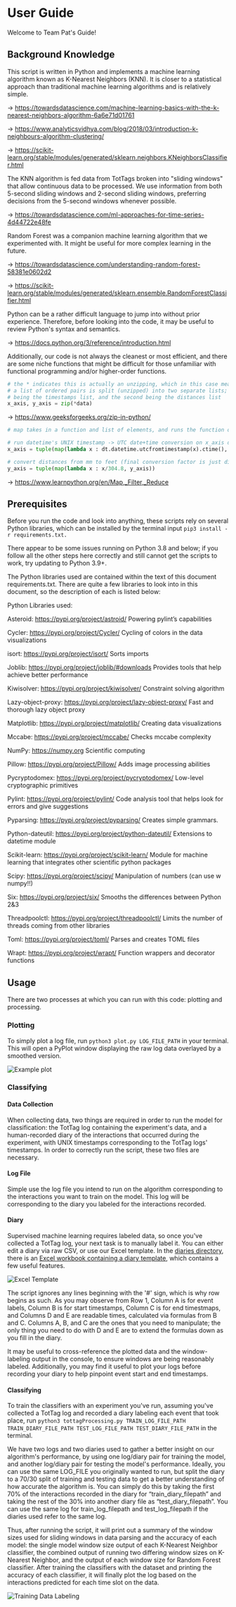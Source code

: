 User Guide
======================

Welcome to Team Pat's Guide!

## Background Knowledge

This script is written in Python and implements a machine learning algorithm known as K-Nearest Neighbors (KNN). It is closer to a statistical approach than traditional machine learning algorithms and is relatively simple.

-> https://towardsdatascience.com/machine-learning-basics-with-the-k-nearest-neighbors-algorithm-6a6e71d01761

-> https://www.analyticsvidhya.com/blog/2018/03/introduction-k-neighbours-algorithm-clustering/

-> https://scikit-learn.org/stable/modules/generated/sklearn.neighbors.KNeighborsClassifier.html

The KNN algorithm is fed data from TotTags broken into "sliding windows" that allow continuous data to be processed. We use information from both 5-second sliding windows and 2-second sliding windows, preferring decisions from the 5-second windows whenever possible.

-> https://towardsdatascience.com/ml-approaches-for-time-series-4d44722e48fe

Random Forest was a companion machine learning algorithm that we experimented with. It might be useful for more complex learning in the future.

-> https://towardsdatascience.com/understanding-random-forest-58381e0602d2

-> https://scikit-learn.org/stable/modules/generated/sklearn.ensemble.RandomForestClassifier.html

Python can be a rather difficult language to jump into without prior experience. Therefore, before looking into the code, it may be useful to review Python's syntax and semantics.

-> https://docs.python.org/3/reference/introduction.html

Additionally, our code is not always the cleanest or most efficient, and there are some niche functions that might be difficult for those unfamiliar with functional programming and/or higher-order functions.

```python
# the * indicates this is actually an unzipping, which in this case means that
# a list of ordered pairs is split (unzipped) into two separate lists; the first
# being the timestamps list, and the second being the distances list
x_axis, y_axis = zip(*data)
```
-> https://www.geeksforgeeks.org/zip-in-python/

```python
# map takes in a function and list of elements, and runs the function on each element

# run datetime's UNIX timestamp -> UTC date+time conversion on x_axis data
x_axis = tuple(map(lambda x : dt.datetime.utcfromtimestamp(x).ctime(), x_axis))

# convert distances from mm to feet (final conversion factor is just dividing by 304.8
y_axis = tuple(map(lambda x : x/304.8, y_axis))
```

-> https://www.learnpython.org/en/Map,_Filter,_Reduce

## Prerequisites 

Before you run the code and look into anything, these scripts rely on several Python libraries, which can be installed by the terminal input `pip3 install -r requirements.txt.`

There appear to be some issues running on Python 3.8 and below; if you follow all the other steps here correctly and still cannot get the scripts to work, try updating to Python 3.9+.

The Python libraries used are contained within the text of this document requirements.txt. There are quite a few libraries to look into in this document, so the description of each is listed below:

Python Libraries used:

Asteroid: https://pypi.org/project/astroid/
Powering pylint’s capabilities

Cycler: https://pypi.org/project/Cycler/
Cycling of colors in the data visualizations

isort: https://pypi.org/project/isort/
Sorts imports

Joblib: https://pypi.org/project/joblib/#downloads
Provides tools that help achieve better performance

Kiwisolver: https://pypi.org/project/kiwisolver/
Constraint solving algorithm

Lazy-object-proxy: https://pypi.org/project/lazy-object-proxy/
Fast and thorough lazy object proxy

Matplotlib: https://pypi.org/project/matplotlib/
Creating data visualizations 

Mccabe: https://pypi.org/project/mccabe/
Checks mccabe complexity 

NumPy: https://numpy.org
Scientific computing

Pillow: https://pypi.org/project/Pillow/
Adds image processing abilities

Pycryptodomex:  https://pypi.org/project/pycryptodomex/
Low-level cryptographic primitives

Pylint: https://pypi.org/project/pylint/
Code analysis tool that helps look for errors and give suggestions

Pyparsing: https://pypi.org/project/pyparsing/
Creates simple grammars.

Python-dateutil: https://pypi.org/project/python-dateutil/
Extensions to datetime module

Scikit-learn: https://pypi.org/project/scikit-learn/
Module for machine learning that integrates other scientific python packages

Scipy: https://pypi.org/project/scipy/
Manipulation of numbers (can use w numpy!!)

Six: https://pypi.org/project/six/
Smooths the differences between Python 2&3

Threadpoolctl: https://pypi.org/project/threadpoolctl/
Limits the number of threads coming from other libraries

Toml: https://pypi.org/project/toml/
Parses and creates TOML files

Wrapt: https://pypi.org/project/wrapt/
Function wrappers and decorator functions

## Usage

There are two processes at which you can run with this code: plotting and processing.

### Plotting

To simply plot a log file, run `python3 plot.py LOG_FILE_PATH` in your terminal. This will open a PyPlot window displaying the raw log data overlayed by a smoothed version. 

![Example plot](https://www.dropbox.com/s/8m98i1jxuozu928/Plot%20Example.png?raw=1)

### Classifying

#### Data Collection

When collecting data, two things are required in order to run the model for classification: the TotTag log containing the experiment's data, and a human-recorded diary of the interactions that occurred during the experiment, with UNIX timestamps corresponding to the TotTag logs' timestamps. In order to correctly run the script, these two files are necessary.

#### Log File

Simple use the log file you intend to run on the algorithm corresponding to the interactions you want to train on the model. This log will be corresponding to the diary you labeled for the interactions recorded.

#### Diary

Supervised machine learning requires labeled data, so once you've collected a TotTag log, your next task is to manually label it. You can either edit a diary via raw CSV, or use our Excel template. In the [diaries directory](diaries/), there is an [Excel workbook containing a diary template](diaries/Template-Diary.xlsx), which contains a few useful features.

![Excel Template](https://www.dropbox.com/s/uua55mvdijc6vd6/Excel%20Template.png?raw=1)

The script ignores any lines beginning with the '#' sign, which is why row begins as such. As you may observe from Row 1, Column A is for event labels, Column B is for start timestamps, Column C is for end timestmaps, and Columns D and E are readable times, calculated via formulas from B and C. Columns A, B, and C are the ones that you need to manipulate; the only thing you need to do with D and E are to extend the formulas down as you fill in the diary.

It may be useful to cross-reference the plotted data and the window-labeling output in the console, to ensure windows are being reasonably labeled. Additionally, you may find it useful to plot your logs before recording your diary to help pinpoint event start and end timestamps.

#### Classifying

To train the classifiers with an experiment you've run, assuming you've collected a TotTag log and recorded a diary labeling each event that took place, run `python3 tottagProcessing.py TRAIN_LOG_FILE_PATH TRAIN_DIARY_FILE_PATH TEST_LOG_FILE_PATH TEST_DIARY_FILE_PATH` in the terminal. 

We have two logs and two diaries used to gather a better insight on our algorithm's performance, by using one log/diary pair for training the model, and another log/diary pair for testing the model's performance. Ideally, you can use the same LOG_FILE you originally wanted to run, but split the diary to a 70/30 split of training and testing data to get a better understanding of how accurate the algorithm is. You can simply do this by taking the first 70% of the interactions recorded in the diary for “train_diary_filepath” and taking the rest of the 30% into another diary file as “test_diary_filepath”. You can use the same log for train_log_filepath and test_log_filepath if the diaries used refer to the same log.

Thus, after running the script, it will print out a summary of the window sizes used for sliding windows in data parsing and the accuracy of each model: the single model window size output of each K-Nearest Neighbor classifier, the combined output of running two differing window sizes on K-Nearest Neighbor, and the output of each window size for Random Forest classifier. After training the classifiers with the dataset and printing the accuracy of each classifier, it will finally plot the log based on the interactions predicted for each time slot on the data.

![Training Data Labeling](https://www.dropbox.com/s/kz5gs6mar8jqcgd/TotTagData.png?raw=1)
